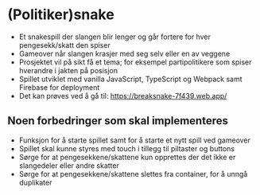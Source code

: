 # (Politiker)snake
- Et snakespill der slangen blir lenger og går fortere for hver pengesekk/skatt den spiser
- Gameover når slangen krasjer med seg selv eller en av veggene
- Prosjektet vil på sikt få et tema; for eksempel partipolitikere som spiser hverandre i jakten på posisjon
- Spillet utviklet med vanilla JavaScript, TypeScript og Webpack samt Firebase for deployment
- Det kan prøves ved å gå til: https://breaksnake-7f439.web.app/

## Noen forbedringer som skal implementeres
- Funksjon for å starte spillet samt for å starte et nytt spill ved gameover
- Spillet skal kunne styres med touch i tillegg til piltaster og buttons
- Sørge for at pengesekkene/skattene kun opprettes der det ikke er slangedeler eller andre skatter
- Sørge for at pengesekkene/skattene slettes fra container, for å unngå duplikater